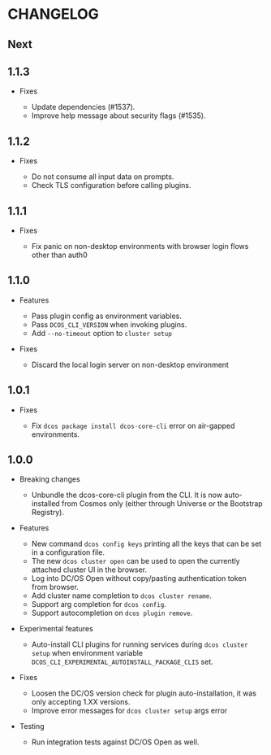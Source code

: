 # CHANGELOG

## Next

## 1.1.3

* Fixes

  * Update dependencies (#1537).
  * Improve help message about security flags (#1535).

## 1.1.2

* Fixes

  * Do not consume all input data on prompts.
  * Check TLS configuration before calling plugins.

## 1.1.1

* Fixes

  * Fix panic on non-desktop environments with browser login flows other than auth0

## 1.1.0

* Features

  * Pass plugin config as environment variables.
  * Pass `DCOS_CLI_VERSION` when invoking plugins.
  * Add `--no-timeout` option to `cluster setup`

* Fixes

  * Discard the local login server on non-desktop environment

## 1.0.1

* Fixes

  * Fix `dcos package install dcos-core-cli` error on air-gapped environments.

## 1.0.0

* Breaking changes

  *  Unbundle the dcos-core-cli plugin from the CLI. It is now auto-installed from Cosmos only (either through Universe or the Bootstrap Registry).

* Features

  * New command `dcos config keys` printing all the keys that can be set in a configuration file.
  * The new `dcos cluster open` can be used to open the currently attached cluster UI in the browser.
  * Log into DC/OS Open without copy/pasting authentication token from browser.
  * Add cluster name completion to `dcos cluster rename`.
  * Support arg completion for `dcos config`.
  * Support autocompletion on `dcos plugin remove`.

* Experimental features

  * Auto-install CLI plugins for running services during `dcos cluster setup` when environment variable `DCOS_CLI_EXPERIMENTAL_AUTOINSTALL_PACKAGE_CLIS` set.

* Fixes

  * Loosen the DC/OS version check for plugin auto-installation, it was only accepting 1.XX versions.
  * Improve error messages for `dcos cluster setup` args error

* Testing

  * Run integration tests against DC/OS Open as well.
